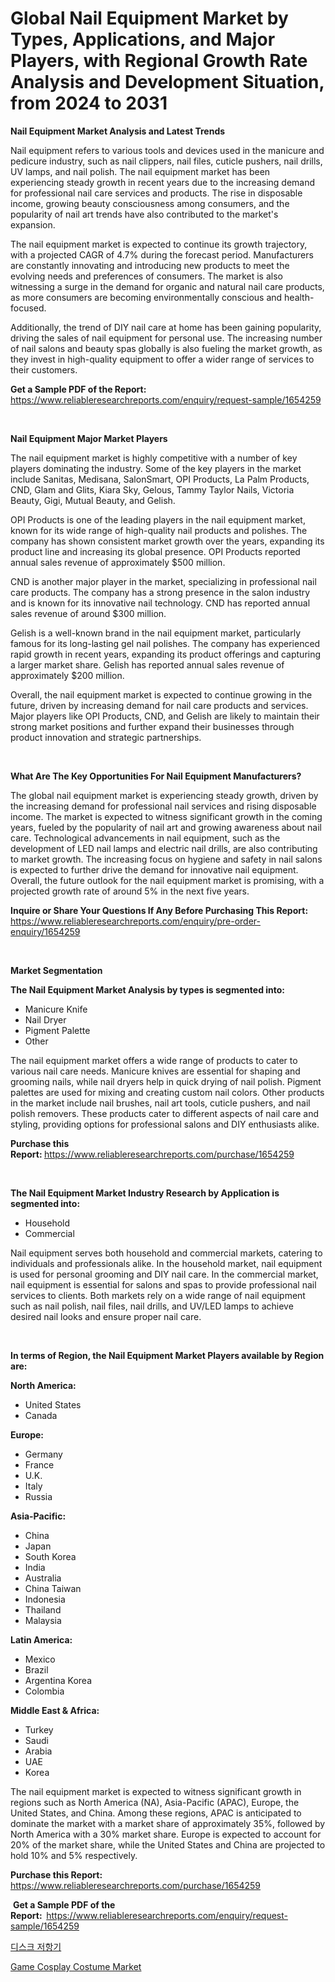 <p><h1>Global Nail Equipment Market by Types, Applications, and Major Players, with Regional Growth Rate Analysis and Development Situation, from 2024 to 2031</h1></p><p><strong>Nail Equipment Market Analysis and Latest Trends</strong></p>
<p><p>Nail equipment refers to various tools and devices used in the manicure and pedicure industry, such as nail clippers, nail files, cuticle pushers, nail drills, UV lamps, and nail polish. The nail equipment market has been experiencing steady growth in recent years due to the increasing demand for professional nail care services and products. The rise in disposable income, growing beauty consciousness among consumers, and the popularity of nail art trends have also contributed to the market's expansion.</p><p>The nail equipment market is expected to continue its growth trajectory, with a projected CAGR of 4.7% during the forecast period. Manufacturers are constantly innovating and introducing new products to meet the evolving needs and preferences of consumers. The market is also witnessing a surge in the demand for organic and natural nail care products, as more consumers are becoming environmentally conscious and health-focused.</p><p>Additionally, the trend of DIY nail care at home has been gaining popularity, driving the sales of nail equipment for personal use. The increasing number of nail salons and beauty spas globally is also fueling the market growth, as they invest in high-quality equipment to offer a wider range of services to their customers.</p></p>
<p><strong>Get a Sample PDF of the Report:&nbsp;</strong> <a href="https://www.reliableresearchreports.com/enquiry/request-sample/1654259">https://www.reliableresearchreports.com/enquiry/request-sample/1654259</a></p>
<p>&nbsp;</p>
<p><strong>Nail Equipment Major Market Players</strong></p>
<p><p>The nail equipment market is highly competitive with a number of key players dominating the industry. Some of the key players in the market include Sanitas, Medisana, SalonSmart, OPI Products, La Palm Products, CND, Glam and Glits, Kiara Sky, Gelous, Tammy Taylor Nails, Victoria Beauty, Gigi, Mutual Beauty, and Gelish.</p><p>OPI Products is one of the leading players in the nail equipment market, known for its wide range of high-quality nail products and polishes. The company has shown consistent market growth over the years, expanding its product line and increasing its global presence. OPI Products reported annual sales revenue of approximately $500 million.</p><p>CND is another major player in the market, specializing in professional nail care products. The company has a strong presence in the salon industry and is known for its innovative nail technology. CND has reported annual sales revenue of around $300 million.</p><p>Gelish is a well-known brand in the nail equipment market, particularly famous for its long-lasting gel nail polishes. The company has experienced rapid growth in recent years, expanding its product offerings and capturing a larger market share. Gelish has reported annual sales revenue of approximately $200 million.</p><p>Overall, the nail equipment market is expected to continue growing in the future, driven by increasing demand for nail care products and services. Major players like OPI Products, CND, and Gelish are likely to maintain their strong market positions and further expand their businesses through product innovation and strategic partnerships.</p></p>
<p>&nbsp;</p>
<p><strong>What Are The Key Opportunities For Nail Equipment Manufacturers?</strong></p>
<p><p>The global nail equipment market is experiencing steady growth, driven by the increasing demand for professional nail services and rising disposable income. The market is expected to witness significant growth in the coming years, fueled by the popularity of nail art and growing awareness about nail care. Technological advancements in nail equipment, such as the development of LED nail lamps and electric nail drills, are also contributing to market growth. The increasing focus on hygiene and safety in nail salons is expected to further drive the demand for innovative nail equipment. Overall, the future outlook for the nail equipment market is promising, with a projected growth rate of around 5% in the next five years.</p></p>
<p><strong>Inquire or Share Your Questions If Any Before Purchasing This Report:</strong> <a href="https://www.reliableresearchreports.com/enquiry/pre-order-enquiry/1654259">https://www.reliableresearchreports.com/enquiry/pre-order-enquiry/1654259</a></p>
<p>&nbsp;</p>
<p><strong>Market Segmentation</strong></p>
<p><strong>The Nail Equipment Market Analysis by types is segmented into:</strong></p>
<p><ul><li>Manicure Knife</li><li>Nail Dryer</li><li>Pigment Palette</li><li>Other</li></ul></p>
<p><p>The nail equipment market offers a wide range of products to cater to various nail care needs. Manicure knives are essential for shaping and grooming nails, while nail dryers help in quick drying of nail polish. Pigment palettes are used for mixing and creating custom nail colors. Other products in the market include nail brushes, nail art tools, cuticle pushers, and nail polish removers. These products cater to different aspects of nail care and styling, providing options for professional salons and DIY enthusiasts alike.</p></p>
<p><strong>Purchase this Report:&nbsp;</strong><a href="https://www.reliableresearchreports.com/purchase/1654259">https://www.reliableresearchreports.com/purchase/1654259</a></p>
<p>&nbsp;</p>
<p><strong>The Nail Equipment Market Industry Research by Application is segmented into:</strong></p>
<p><ul><li>Household</li><li>Commercial</li></ul></p>
<p><p>Nail equipment serves both household and commercial markets, catering to individuals and professionals alike. In the household market, nail equipment is used for personal grooming and DIY nail care. In the commercial market, nail equipment is essential for salons and spas to provide professional nail services to clients. Both markets rely on a wide range of nail equipment such as nail polish, nail files, nail drills, and UV/LED lamps to achieve desired nail looks and ensure proper nail care.</p></p>
<p>&nbsp;</p>
<p><strong>In terms of Region, the Nail Equipment Market Players available by Region are:</strong></p>
<p>
    <p> <strong> North America: </strong>
        <ul>
            <li>United States</li>
            <li>Canada</li>
        </ul>
        </p> 
    <p> <strong> Europe: </strong>
        <ul>
            <li>Germany</li>
            <li>France</li>
            <li>U.K.</li>
            <li>Italy</li>
            <li>Russia</li>
        </ul>
        </p> 
    <p> <strong> Asia-Pacific: </strong>
        <ul>
            <li>China</li>
            <li>Japan</li>
            <li>South Korea</li>
            <li>India</li>
            <li>Australia</li>
            <li>China Taiwan</li>
            <li>Indonesia</li>
            <li>Thailand</li>
            <li>Malaysia</li>
        </ul>
        </p> 
    <p> <strong> Latin America: </strong>
        <ul>
            <li>Mexico</li>
            <li>Brazil</li>
            <li>Argentina Korea</li>
            <li>Colombia</li>
        </ul>
        </p> 
    <p> <strong> Middle East & Africa: </strong>
        <ul>
            <li>Turkey</li>
            <li>Saudi</li>
            <li>Arabia</li>
            <li>UAE</li>
            <li>Korea</li>
        </ul>
    </p>
    </p>
<p><p>The nail equipment market is expected to witness significant growth in regions such as North America (NA), Asia-Pacific (APAC), Europe, the United States, and China. Among these regions, APAC is anticipated to dominate the market with a market share of approximately 35%, followed by North America with a 30% market share. Europe is expected to account for 20% of the market share, while the United States and China are projected to hold 10% and 5% respectively.</p></p>
<p><strong>Purchase this Report: </strong><a href="https://www.reliableresearchreports.com/purchase/1654259">https://www.reliableresearchreports.com/purchase/1654259</a></p>
<p>&nbsp;<strong>Get a Sample PDF of the Report:&nbsp;&nbsp;</strong><a href="https://www.reliableresearchreports.com/enquiry/request-sample/1654259">https://www.reliableresearchreports.com/enquiry/request-sample/1654259</a></p>
<p><strong></strong></p>
<p><p><a href="https://github.com/qpfbabw35734906/Market-Research-Report-List-1/blob/main/90103575335.md">디스크 저항기</a></p><p><a href="https://github.com/YashRP12/Market-Research-Report-List-3/blob/main/game-cosplay-costume-market.md">Game Cosplay Costume Market</a></p></p>